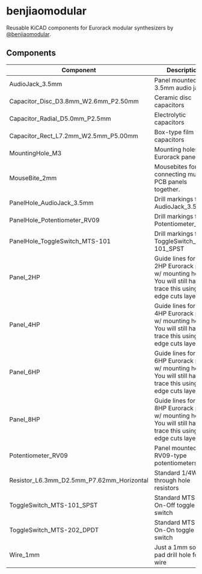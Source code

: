 # benjiaomodular
Reusable KiCAD components for Eurorack modular synthesizers by [@benjiaomodular](https://instagram.com/benjiaomodular).

## Components

| Component | Description |
| --- | ---|
| AudioJack_3.5mm | Panel mounted 3.5mm audio jacks. |
| Capacitor_Disc_D3.8mm_W2.6mm_P2.50mm | Ceramic disc capacitors |
| Capacitor_Radial_D5.0mm_P2.5mm | Electrolytic capacitors |
| Capacitor_Rect_L7.2mm_W2.5mm_P5.00mm | Box-type film capacitors |
| MountingHole_M3 | Mounting holes for Eurorack panels. |
| MouseBite_2mm | Mousebites for connecting multiple PCB panels together. |
| PanelHole_AudioJack_3.5mm | Drill markings for AudioJack_3.5mm |
| PanelHole_Potentiometer_RV09 | Drill markings for Potentiometer_RV09 |
| PanelHole_ToggleSwitch_MTS-101 | Drill markings for ToggleSwitch_MTS-101_SPST |
| Panel_2HP | Guide lines for a 2HP Eurorack panel w/ mounting holes. You will still have to trace this using the edge cuts layer. |
| Panel_4HP | Guide lines for a 4HP Eurorack panel w/ mounting holes. You will still have to trace this using the edge cuts layer. |
| Panel_6HP | Guide lines for a 6HP Eurorack panel w/ mounting holes. You will still have to trace this using the edge cuts layer. |
| Panel_8HP | Guide lines for an 8HP Eurorack panel w/ mounting holes. You will still have to trace this using the edge cuts layer. |
| Potentiometer_RV09 | Panel mounted RV09-type potentiometers |
| Resistor_L6.3mm_D2.5mm_P7.62mm_Horizontal | Standard 1/4W through hole resistors |
| ToggleSwitch_MTS-101_SPST | Standard MTS-101 On-Off toggle switch |
| ToggleSwitch_MTS-202_DPDT | Standard MTS-202 On-On toggle switch |
| Wire_1mm | Just a 1mm solder pad drill hole for wire |
